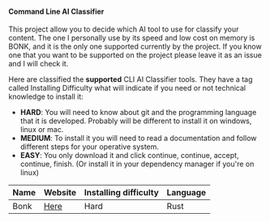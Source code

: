 #### Command Line AI Classifier

This project allow you to decide which AI tool to use for classify your content. The one I personally use by its speed and low cost on memory is BONK, and it is the only one supported currently by the project. If you know one that you want to be supported on the project please leave it as an issue and I will check it.

Here are classified the **supported** CLI AI Classifier tools. They have a tag called Installing Difficulty what will indicate if you need or not technical knowledge to install it:

- **HARD**: You will need to know about git and the programming language that it is developed. Probably will be different to install it on windows, linux or mac.
- **MEDIUM**: To install it you will need to read a documentation and follow different steps for your operative system.
- **EASY**: You only download it and click continue, continue, accept, continue, finish. (Or install it in your dependency manager if you're on linux)

|Name|Website|Installing difficulty|Language|
|----|-------|---------------------|--------|
|Bonk|[Here](https://sr.ht/~jamesponddotco/bonk/)|Hard|Rust|
